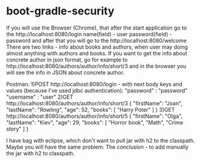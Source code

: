 # boot-gradle-security
If you will use the Browser (Chrome), that after the start application go to the http://localhost:8080/login name(field) - user password(field) - password and after that you will go to the http://localhost:8080/welcome There are two links - info about books and authors, when user may doing almost anything with authors and books. If you want to get the info about concrete author in json format, go for example to http://localhost:8080/authors/author/info/short/3 and in the browser you will see the info in JSON about concrete author.

Postman: 1)POST http://localhost:8080/login - with next body keys and values (because I've used jdbc authentication): "password" : "password" "username" : "user" 2)GET http://localhost:8080/authors/author/info/short/3 { "firstName": "Joan", "lastName": "Rowling", "age": 52, "books": [ "Harry Poter" ] } 3)GET http://localhost:8080/authors/author/info/short/5 { "firstName": "Olga", "lastName": "Kiev", "age": 29, "books": [ "Horror book", "Math", "Crime story" ] }


I have bag with eclipse, which don't want to pull jar with h2 to the classpath. Maybe you will have the same problem. 
The conclusion - to add manually the jar with h2 to classpath.  

